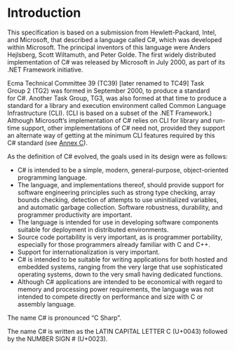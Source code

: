 # Introduction

This specification is based on a submission from Hewlett-Packard, Intel, and Microsoft, that described a language called C#, which was developed within Microsoft. The principal inventors of this language were Anders Hejlsberg, Scott Wiltamuth, and Peter Golde. The first widely distributed implementation of C# was released by Microsoft in July 2000, as part of its .NET Framework initiative.

Ecma Technical Committee 39 (TC39) \[later renamed to TC49\] Task Group 2 (TG2) was formed in September 2000, to produce a standard for C#. Another Task Group, TG3, was also formed at that time to produce a standard for a library and execution environment called Common Language Infrastructure (CLI). (CLI is based on a subset of the .NET Framework.) Although Microsoft’s implementation of C# relies on CLI for library and run-time support, other implementations of C# need not, provided they support an alternate way of getting at the minimum CLI features required by this C# standard (see [Annex C](standard-library.md#annex-c-standard-library)).

As the definition of C# evolved, the goals used in its design were as follows:

- C# is intended to be a simple, modern, general-purpose, object-oriented programming language.
- The language, and implementations thereof, should provide support for software engineering principles such as strong type checking, array bounds checking, detection of attempts to use uninitialized variables, and automatic garbage collection. Software robustness, durability, and programmer productivity are important.
- The language is intended for use in developing software components suitable for deployment in distributed environments.
- Source code portability is very important, as is programmer portability, especially for those programmers already familiar with C and C++.
- Support for internationalization is very important.
- C# is intended to be suitable for writing applications for both hosted and embedded systems, ranging from the very large that use sophisticated operating systems, down to the very small having dedicated functions.
- Although C# applications are intended to be economical with regard to memory and processing power requirements, the language was not intended to compete directly on performance and size with C or assembly language.

The name C# is pronounced “C Sharp”.

The name C# is written as the LATIN CAPITAL LETTER C (U+0043) followed by the NUMBER SIGN # (U+0023).

<!--

> Uncomment and update the date before submission to ECMA:

## COPYRIGHT NOTICE

*© 2017 Ecma International*

*This document may be copied, published and distributed to others, and certain derivative works of it may be prepared, copied, published, and distributed, in whole or in part, provided that the above copyright notice and this Copyright License and Disclaimer are included on all such copies and derivative works. The only derivative works that are permissible under this Copyright License and Disclaimer are:*

1. *works which incorporate all or portion of this document for the purpose of providing commentary or explanation (such as an annotated version of the document),*
1. *works which incorporate all or portion of this document for the purpose of incorporating features that provide accessibility,*
1. *translations of this document into languages other than English and into different formats and*
1. *works by making use of this specification in standard conformant products by implementing (e.g. by copy and paste wholly or partly) the functionality therein.*

*However, the content of this document itself may not be modified in any way, including by removing the copyright notice or references to Ecma International, except as required to translate it into languages other than English or into a different format.*

*The official version of an Ecma International document is the English language version on the Ecma International website. In the event of discrepancies between a translated version and the official version, the official version shall govern.*

*The limited permissions granted above are perpetual and will not be revoked by Ecma International or its successors or assigns.*

*This document and the information contained herein is provided on an "AS IS" basis and ECMA INTERNATIONAL DISCLAIMS ALL WARRANTIES, EXPRESS OR IMPLIED, INCLUDING BUT NOT LIMITED TO ANY WARRANTY THAT THE USE OF THE INFORMATION HEREIN WILL NOT INFRINGE ANY OWNERSHIP RIGHTS OR ANY IMPLIED WARRANTIES OF MERCHANTABILITY OR FITNESS FOR A PARTICULAR PURPOSE."*
-->
